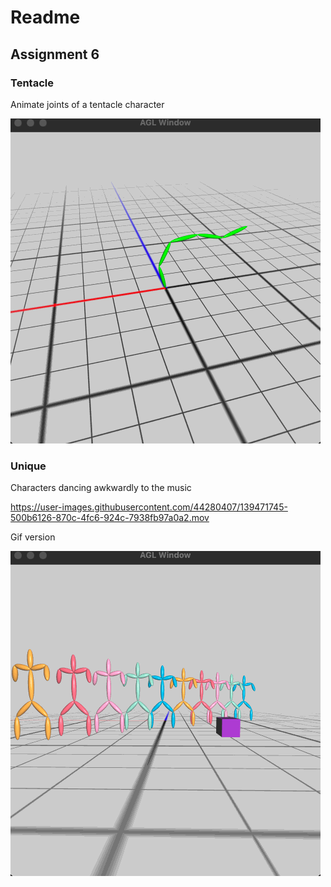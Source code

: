 # Readme

## Assignment 6

### Tentacle
Animate joints of a tentacle character 

<img src="a6-tentacle.gif" alt="tentacle">

### Unique
Characters dancing awkwardly to the music


https://user-images.githubusercontent.com/44280407/139471745-500b6126-870c-4fc6-924c-7938fb97a0a2.mov


Gif version

<img src="a6-unique.gif" alt="tentacle">
